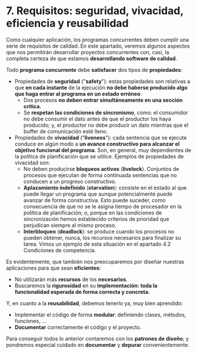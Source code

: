 # 7. Requisitos: seguridad, vivacidad, eficiencia y reusabilidad

 Como cualquier aplicación, los programas concurrentes deben cumplir una serie de requisitos de calidad. En este apartado, veremos algunos aspectos que nos permitirán desarrollar proyectos concurrentes con, casi, la completa certeza de que estamos **desarrollando software de calidad**.

 Todo **programa concurrente** debe **satisfacer** dos tipos de **propiedades**:

* Propiedades de **seguridad** \("**safety**"\): estas propiedades son relativas a que **en cada instante** de la ejecución **no debe haberse producido algo que haga entrar al programa en un estado erróneo**:
  * Dos procesos **no deben entrar simultáneamente en una sección crítica.**
  * Se **respetan las condiciones de sincronismo**, como: el consumidor no debe consumir el dato antes de que el productor los haya producido; y, el productor no debe producir un dato mientras que el buffer de comunicación esté lleno.
* Propiedades de **vivacidad** \("**liveness**"\): cada sentencia que se ejecute conduce en algún modo a **un avance constructivo para alcanzar el objetivo funcional del programa**. Son, en general, muy dependientes de la política de planificación que se utilice. Ejemplos de propiedades de vivacidad son:
  * No deben producirse **bloqueos activos** \(**livelock**\). Conjuntos de procesos que ejecutan de forma continuada sentencias que no conducen a un progreso constructivo.
  * **Aplazamiento indefinido** \(**starvation**\): consiste en el estado al que puede llegar un programa que aunque potencialmente puede avanzar de forma constructiva. Esto puede suceder, como consecuencia de que no se le asigna tiempo de procesador en la política de planificación; o, porque en las condiciones de sincronización hemos establecido criterios de prioridad que perjudican siempre al mismo proceso.
  * **Interbloqueo** \(**deadlock**\): se produce cuando los procesos no pueden obtener, nunca, los recursos necesarios para finalizar su tarea. Vimos un ejemplo de esta situación en el apartado 4.2 Condiciones de competencia.

 Es evidentemente, que también nos preocuparemos por diseñar nuestras aplicaciones para que sean **eficientes:**

* No utilizarán más **recursos** de los **necesarios**.
* Buscaremos la **rigurosidad** en su **implementación: toda la funcionalidad esperada de forma correcta y concreta.**

 Y, en cuanto a la **reusabilidad**, debemos tenerlo ya, muy bien aprendido:

* Implementar el código de forma **modular**: definiendo clases, métodos, funciones, ...
* **Documentar** correctamente el código y el proyecto.

 Para conseguir todos lo anterior contaremos con los **patrones de diseño**; y pondremos especial cuidado en **documentar** y **depurar** convenientemente.


